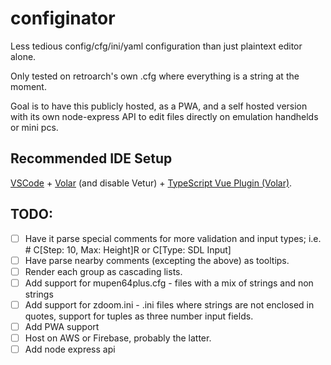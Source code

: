 # configinator

Less tedious config/cfg/ini/yaml configuration than just plaintext editor alone.

Only tested on retroarch's own .cfg where everything is a string at the moment.

Goal is to have this publicly hosted, as a PWA, and a self hosted version with its own node-express API to edit files directly on emulation handhelds or mini pcs.

## Recommended IDE Setup

[VSCode](https://code.visualstudio.com/) + [Volar](https://marketplace.visualstudio.com/items?itemName=Vue.volar) (and disable Vetur) + [TypeScript Vue Plugin (Volar)](https://marketplace.visualstudio.com/items?itemName=Vue.vscode-typescript-vue-plugin).

## TODO:
- [ ] Have it parse special comments for more validation and input types; i.e. # C[Step: 10, Max: Height]R or C[Type: SDL Input]
- [ ] Have parse nearby comments (excepting the above) as tooltips.
- [ ] Render each group as cascading lists.
- [ ] Add support for mupen64plus.cfg - files with a mix of strings and non strings
- [ ] Add support for zdoom.ini - .ini files where strings are not enclosed in quotes, support for tuples as three number input fields.
- [ ] Add PWA support
- [ ] Host on AWS or Firebase, probably the latter.
- [ ] Add node express api